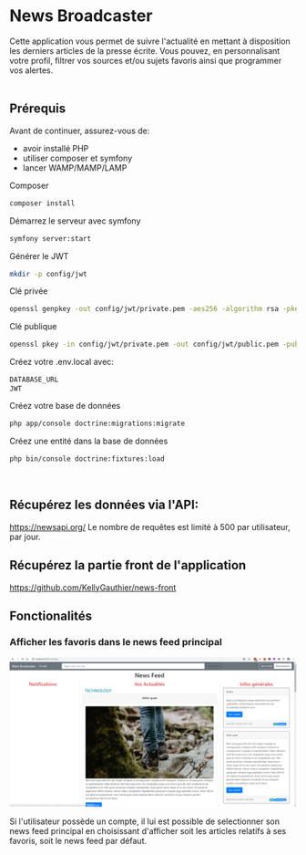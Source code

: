# News Broadcaster


Cette application vous permet de suivre l'actualité en mettant à disposition les derniers articles de la presse écrite. Vous pouvez, en personnalisant votre profil, filtrer vos sources et/ou sujets favoris ainsi que programmer vos alertes.     
</br>

## Prérequis
Avant de continuer, assurez-vous de:

* avoir installé PHP
* utiliser composer et symfony
* lancer WAMP/MAMP/LAMP

Composer
``` bash
composer install
```

Démarrez le serveur avec symfony
``` bash
symfony server:start
```

Générer le JWT
``` bash 
mkdir -p config/jwt
```

Clé privée
``` bash 
openssl genpkey -out config/jwt/private.pem -aes256 -algorithm rsa -pkeyopt rsa_keygen_bits:4096
```

Clé publique
``` bash 
openssl pkey -in config/jwt/private.pem -out config/jwt/public.pem -pubout
```

Créez votre .env.local avec:
``` env
DATABASE_URL
JWT
```

Créez votre base de données
``` bash 
php app/console doctrine:migrations:migrate
```

Créez une entité dans la base de données
``` bash 
php bin/console doctrine:fixtures:load
```
</br>

## Récupérez les données via l'API: 
https://newsapi.org/
Le nombre de requêtes est limité à 500 par utilisateur, par jour.
</br>  

## Récupérez la partie front de l'application
https://github.com/KellyGauthier/news-front
</br>  

## Fonctionalités

### Afficher les favoris dans le news feed principal

![news](images/screenshot.png "news feed favoris")

Si l'utilisateur possède un compte, il lui est possible de selectionner son news feed principal en choisissant d'afficher soit les articles relatifs à ses favoris, soit le news feed par défaut.


